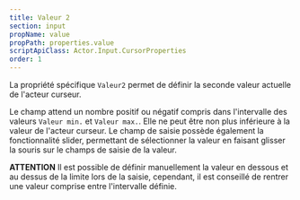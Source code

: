 ```yaml
---
title: Valeur 2
section: input
propName: value
propPath: properties.value
scriptApiClass: Actor.Input.CursorProperties
order: 1
---
```

La propriété spécifique `Valeur2` permet de définir la seconde valeur actuelle de l'acteur curseur.

Le champ attend un nombre positif ou négatif compris dans l'intervalle des valeurs `Valeur min.` et `Valeur max.`.
Elle ne peut être non plus inférieure à la valeur de l'acteur curseur.
Le champ de saisie possède également la fonctionnalité slider, permettant de sélectionner la valeur en faisant glisser la souris sur le champs de saisie de la valeur.

**ATTENTION**
Il est possible de définir manuellement la valeur en dessous et au dessus de la limite lors de la saisie, cependant, il est conseillé de rentrer une valeur comprise entre l'intervalle définie.

